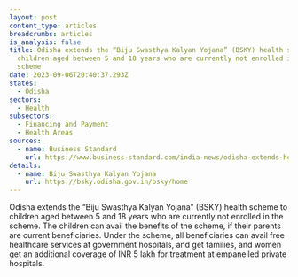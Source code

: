 ```yaml
---
layout: post
content_type: articles
breadcrumbs: articles
is_analysis: false
title: Odisha extends the “Biju Swasthya Kalyan Yojana” (BSKY) health scheme to
  children aged between 5 and 18 years who are currently not enrolled in the
  scheme
date: 2023-09-06T20:40:37.293Z
states:
  - Odisha
sectors:
  - Health
subsectors:
  - Financing and Payment
  - Health Areas
sources:
  - name: Business Standard
    url: https://www.business-standard.com/india-news/odisha-extends-health-scheme-benefits-to-children-in-5-to-18-yrs-age-group-123083000423_1.html
details:
  - name: Biju Swasthya Kalyan Yojana
    url: https://bsky.odisha.gov.in/bsky/home
---
```

Odisha extends the “Biju Swasthya Kalyan Yojana” (BSKY) health scheme to children aged between 5 and 18 years who are currently not enrolled in the scheme. The children can avail the benefits of the scheme, if their parents are current beneficiaries. Under the scheme, all beneficiaries can avail free healthcare services at government hospitals, and get families, and women get an additional coverage of INR 5 lakh for treatment at empanelled private hospitals.